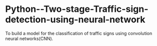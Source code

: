 # Python--Two-stage-Traffic-sign-detection-using-neural-network
To build a model for the classification of traffic signs using convolution neural networks(CNN).
